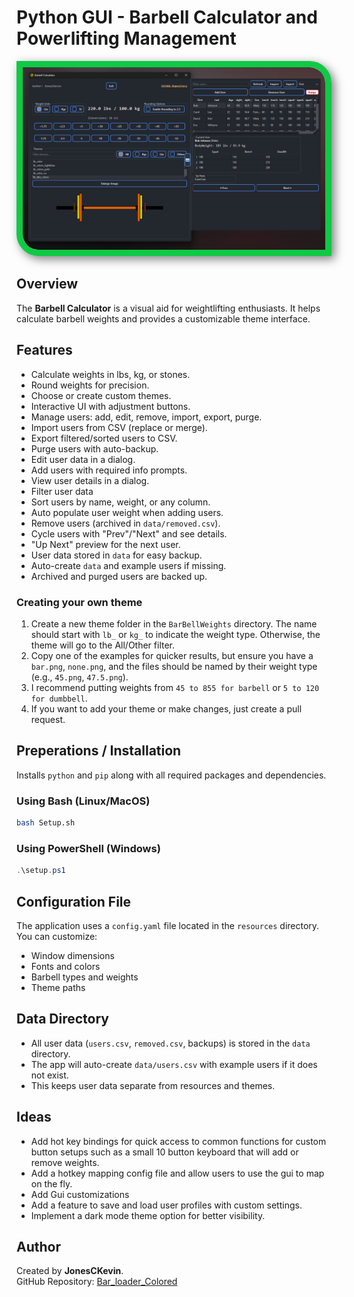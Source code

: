 # Python GUI - Barbell Calculator and Powerlifting Management 

<div style="border: 10px solid rgb(14, 202, 68); 
border-radius: 0 35px 0 35px; 
box-shadow: 5px 5px 15px rgba(0, 0, 0, 0.5); display: inline-block;">
    <img src="Example/ui_photo.png" alt="Barbell Calculator UI" style="display: block; border-radius: 0 25px 0 25px;">
</div>

## Overview

The **Barbell Calculator** is a visual aid for weightlifting enthusiasts. It helps calculate barbell weights and provides a customizable theme interface.

## Features

- Calculate weights in lbs, kg, or stones.
- Round weights for precision.
- Choose or create custom themes.
- Interactive UI with adjustment buttons.
- Manage users: add, edit, remove, import, export, purge.
- Import users from CSV (replace or merge).
- Export filtered/sorted users to CSV.
- Purge users with auto-backup.
- Edit user data in a dialog.
- Add users with required info prompts.
- View user details in a dialog.
- Filter user data
- Sort users by name, weight, or any column.
- Auto populate user weight when adding users.
- Remove users (archived in `data/removed.csv`).
- Cycle users with "Prev"/"Next" and see details.
- "Up Next" preview for the next user.
- User data stored in `data` for easy backup.
- Auto-create `data` and example users if missing.
- Archived and purged users are backed up.

### Creating your own theme
1. Create a new theme folder in the `BarBellWeights` directory. The name should start with `lb_` or `kg_` to indicate the weight type. Otherwise, the theme will go to the All/Other filter.
2. Copy one of the examples for quicker results, but ensure you have a `bar.png`, `none.png`, and the files should be named by their weight type (e.g., `45.png`, `47.5.png`).
3. I recommend putting weights from `45 to 855 for barbell` or `5 to 120 for dumbbell`. 
4. If you want to add your theme or make changes, just create a pull request.

## Preperations / Installation


Installs `python` and `pip` along with all required packages and dependencies. 

### Using Bash (Linux/MacOS)
```bash
bash Setup.sh
```

### Using PowerShell (Windows)
```powershell
.\setup.ps1
```

## Configuration File

The application uses a `config.yaml` file located in the `resources` directory. You can customize:
- Window dimensions
- Fonts and colors
- Barbell types and weights
- Theme paths

## Data Directory

- All user data (`users.csv`, `removed.csv`, backups) is stored in the `data` directory.
- The app will auto-create `data/users.csv` with example users if it does not exist.
- This keeps user data separate from resources and themes.

## Ideas

- Add hot key bindings for quick access to common functions for custom button setups such as a small 10 button keyboard that will add or remove weights.
- Add a hotkey mapping config file and allow users to use the gui to map on the fly.
- Add Gui customizations
- Add a feature to save and load user profiles with custom settings.
- Implement a dark mode theme option for better visibility.

## Author

Created by **JonesCKevin**.  
GitHub Repository: [Bar_loader_Colored](https://github.com/Jonesckevin/Bar_loader_Colored)

